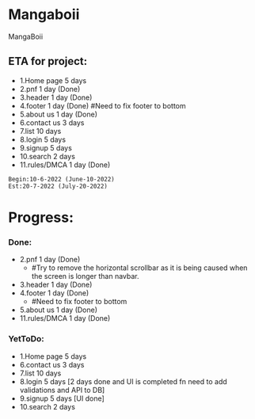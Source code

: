 # Mangaboii
MangaBoii
## ETA for project:
- 1.Home page 5 days
- 2.pnf 1 day (Done)
- 3.header 1 day (Done)
- 4.footer 1 day (Done) #Need to fix footer to bottom
- 5.about us 1 day (Done)
- 6.contact us 3 days
- 7.list 10 days
- 8.login 5 days
- 9.signup 5 days
- 10.search 2 days
- 11.rules/DMCA 1 day (Done)

```Total:35 days + 5 days for bug fix.
Begin:10-6-2022 (June-10-2022)
Est:20-7-2022 (July-20-2022)
```
# Progress:
### Done:
- 2.pnf 1 day (Done) 
    - #Try to remove the horizontal scrollbar as it is being caused when the screen is longer than navbar.
- 3.header 1 day (Done)
- 4.footer 1 day (Done) 
    - #Need to fix footer to bottom
- 5.about us 1 day (Done)
- 11.rules/DMCA 1 day (Done)

### YetToDo:
- 1.Home page 5 days
- 6.contact us 3 days
- 7.list 10 days
- 8.login 5 days [2 days done and UI is completed fn need to add validations and API to DB]
- 9.signup 5 days [UI done]
- 10.search 2 days